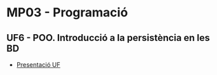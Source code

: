 # MP03 - Programació
## UF6 -  POO. Introducció a la persistència en les BD

- [Presentació UF](presentacioUF.md)



